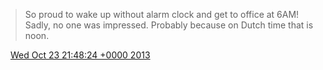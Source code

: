 > So proud to wake up without alarm clock and get to office at 6AM\! Sadly, no one was impressed\. Probably because on Dutch time that is noon\.

<img src="../../media/tweet.ico" width="12" /> [Wed Oct 23 21:48:24 +0000 2013](https://twitter.com/DromerDenker/status/393131819102908416)